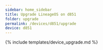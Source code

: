 ```yaml
---
sidebar: home_sidebar
title: Upgrade LineageOS on d851
folder: upgrade
permalink: /devices/d851/upgrade
device: d851
---
```

{% include templates/device_upgrade.md %}
